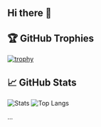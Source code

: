 ## Hi there 👋
## 🏆 GitHub Trophies
[![trophy](https://github-profile-trophy.vercel.app/?username=syuwachan&theme=onedark)](https://github.com/ryo-ma/github-profile-trophy)

## 📈 GitHub Stats
![Stats](https://github-readme-stats.vercel.app/api?username=syuwachan&show_icons=true&theme=onedark)
![Top Langs](https://github-readme-stats.vercel.app/api/top-langs/?username=syuwachan&layout=compact&theme=onedark)


...
